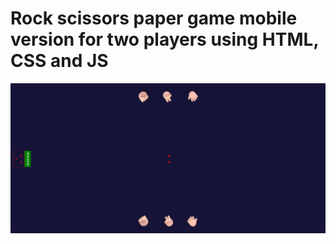 # Rock scissors paper game mobile version for two players using HTML, CSS and JS

![Preview](Preview.png)
